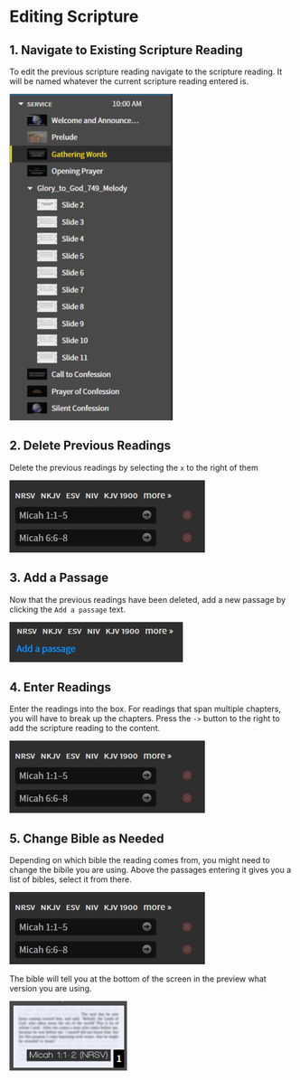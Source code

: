 # Editing Scripture

## 1. Navigate to Existing Scripture Reading
 To edit the previous scripture reading navigate to the scripture reading. It will be named whatever the current scripture reading entered is.
 
 ![Sidebar](../assets/images/editing_content/sidebar.png)

## 2. Delete Previous Readings
 Delete the previous readings by selecting the ```x``` to the right of them

 ![Delete](../assets/images/scripture/delete.png)

## 3. Add a Passage
 Now that the previous readings have been deleted, add a new passage by clicking the ```Add a passage``` text. 

 ![Add Passage](../assets/images/scripture/add_passage.png)

## 4. Enter Readings
 Enter the readings into the box. For readings that span multiple chapters, you will have to break up the chapters. Press the ```->``` button to the right to add the scripture reading to the content.

 ![Arrow](../assets/images/scripture/delete.png)

## 5. Change Bible as Needed
 Depending on which bible the reading comes from, you might need to change the bibile you are using. Above the passages entering it gives you a list of bibles, select it from there.

 ![Bibles](../assets/images/scripture/delete.png)

 The bible will tell you at the bottom of the screen in the preview what version you are using. 

 ![Bible Version](../assets/images/scripture/bible_version.png)
